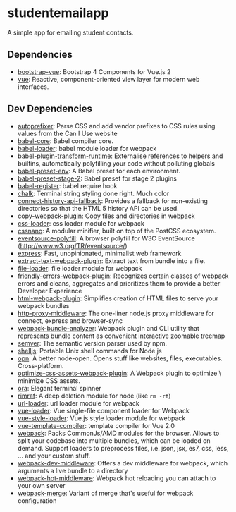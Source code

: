 # studentemailapp 

A simple app for emailing student contacts.




## Dependencies

- [bootstrap-vue](https://github.com/bootstrap-vue/bootstrap-vue): Bootstrap 4 Components for Vue.js 2
- [vue](https://github.com/vuejs/vue): Reactive, component-oriented view layer for modern web interfaces.

## Dev Dependencies

- [autoprefixer](https://github.com/postcss/autoprefixer): Parse CSS and add vendor prefixes to CSS rules using values from the Can I Use website
- [babel-core](https://github.com/babel/babel/tree/master/packages): Babel compiler core.
- [babel-loader](https://github.com/babel/babel-loader): babel module loader for webpack
- [babel-plugin-transform-runtime](https://github.com/babel/babel/tree/master/packages): Externalise references to helpers and builtins, automatically polyfilling your code without polluting globals
- [babel-preset-env](https://github.com/babel/babel-preset-env): A Babel preset for each environment.
- [babel-preset-stage-2](https://github.com/babel/babel/tree/master/packages): Babel preset for stage 2 plugins
- [babel-register](https://github.com/babel/babel/tree/master/packages): babel require hook
- [chalk](https://github.com/chalk/chalk): Terminal string styling done right. Much color
- [connect-history-api-fallback](https://github.com/bripkens/connect-history-api-fallback): Provides a fallback for non-existing directories so that the HTML 5 history API can be used.
- [copy-webpack-plugin](https://github.com/kevlened/copy-webpack-plugin): Copy files and directories in webpack
- [css-loader](https://github.com/webpack/css-loader): css loader module for webpack
- [cssnano](https://github.com/ben-eb/cssnano): A modular minifier, built on top of the PostCSS ecosystem.
- [eventsource-polyfill](https://github.com/amvtek/EventSource): A browser polyfill for W3C EventSource (http://www.w3.org/TR/eventsource/)
- [express](https://github.com/expressjs/express): Fast, unopinionated, minimalist web framework
- [extract-text-webpack-plugin](https://github.com/webpack-contrib/extract-text-webpack-plugin): Extract text from bundle into a file.
- [file-loader](https://github.com/webpack/file-loader): file loader module for webpack
- [friendly-errors-webpack-plugin](https://github.com/geowarin/friendly-errors-webpack-plugin): Recognizes certain classes of webpack errors and cleans, aggregates and prioritizes them to provide a better Developer Experience
- [html-webpack-plugin](https://github.com/jantimon/html-webpack-plugin): Simplifies creation of HTML files to serve your webpack bundles
- [http-proxy-middleware](https://github.com/chimurai/http-proxy-middleware): The one-liner node.js proxy middleware for connect, express and browser-sync
- [webpack-bundle-analyzer](https://github.com/th0r/webpack-bundle-analyzer): Webpack plugin and CLI utility that represents bundle content as convenient interactive zoomable treemap
- [semver](https://github.com/npm/node-semver): The semantic version parser used by npm.
- [shelljs](https://github.com/shelljs/shelljs): Portable Unix shell commands for Node.js
- [opn](https://github.com/sindresorhus/opn): A better node-open. Opens stuff like websites, files, executables. Cross-platform.
- [optimize-css-assets-webpack-plugin](https://github.com/NMFR/optimize-css-assets-webpack-plugin): A Webpack plugin to optimize \ minimize CSS assets.
- [ora](https://github.com/sindresorhus/ora): Elegant terminal spinner
- [rimraf](https://github.com/isaacs/rimraf): A deep deletion module for node (like `rm -rf`)
- [url-loader](https://github.com/webpack/url-loader): url loader module for webpack
- [vue-loader](https://github.com/vuejs/vue-loader): Vue single-file component loader for Webpack
- [vue-style-loader](https://github.com/vuejs/vue-style-loader): Vue.js style loader module for webpack
- [vue-template-compiler](https://github.com/vuejs/vue): template compiler for Vue 2.0
- [webpack](https://github.com/webpack/webpack): Packs CommonJs/AMD modules for the browser. Allows to split your codebase into multiple bundles, which can be loaded on demand. Support loaders to preprocess files, i.e. json, jsx, es7, css, less, ... and your custom stuff.
- [webpack-dev-middleware](https://github.com/webpack/webpack-dev-middleware): Offers a dev middleware for webpack, which arguments a live bundle to a directory
- [webpack-hot-middleware](https://github.com/glenjamin/webpack-hot-middleware): Webpack hot reloading you can attach to your own server
- [webpack-merge](https://github.com/survivejs/webpack-merge): Variant of merge that&#39;s useful for webpack configuration


